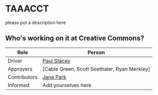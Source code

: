 # TAAACCT
please put a description here

## Who's working on it at Creative Commons?

| Role  | Person |
| ------------- | ------------- |
| Driver  | [Paul Stacey](https://github.com/pgstacey)  |
| Approvers  | [Cable Green, Scott Seethaler, Ryan Merkley]  |
| Contributors | [Jane Park](https://github.com/janeatcc) |
| Informed | Add yourselves here |
